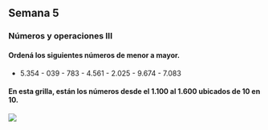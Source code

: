 ## Semana 5
### Números y operaciones III
#### Ordená los siguientes números de menor a mayor.

- 5.354 - 039 - 783 - 4.561 - 2.025 - 9.674 - 7.083

#### En esta grilla, están los números desde el 1.100 al 1.600 ubicados de 10 en 10.

![](assets/Selección_004.png)